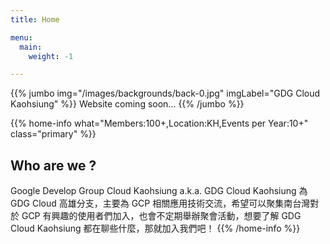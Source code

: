 ```yaml
---
title: Home

menu:
  main:
    weight: -1

---
```



{{% jumbo img="/images/backgrounds/back-0.jpg" imgLabel="GDG Cloud Kaohsiung" %}}
Website coming soon...
{{% /jumbo %}}



{{% home-info what="Members:100+,Location:KH,Events per Year:10+" class="primary" %}}
## Who are we ?

Google Develop Group Cloud Kaohsiung a.k.a. GDG Cloud Kaohsiung 為 GDG Cloud 高雄分支，主要為 GCP 相關應用技術交流，希望可以聚集南台灣對於 GCP 有興趣的使用者們加入，也會不定期舉辦聚會活動，想要了解 GDG Cloud Kaohsiung 都在聊些什麼，那就加入我們吧！
{{% /home-info %}}
